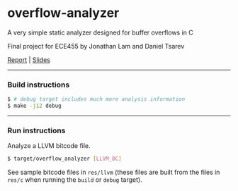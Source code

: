 # overflow-analyzer

A very simple static analyzer designed for buffer overflows in C

Final project for ECE455 by Jonathan Lam and Daniel Tsarev

[Report][report] | [Slides][slides]

---

### Build instructions
```bash
$ # debug target includes much more analysis information
$ make -j12 debug
```

---

### Run instructions
Analyze a LLVM bitcode file.
```bash
$ target/overflow_analyzer [LLVM_BC]
```

See sample bitcode files in `res/llvm` (these files are built from the files in `res/c` when running the `build` or `debug` target).

[report]: http://files.lambdalambda.ninja/reports/21-22_fall/ece455_report_overflow_analyzer.lam_tsarev.pdf
[slides]: http://files.lambdalambda.ninja/reports/21-22_fall/ece455_presentation_overflow_analyzer.lam_tsarev.pdf
